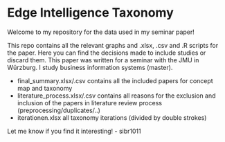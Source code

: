 # Edge Intelligence Taxonomy

Welcome to my repository for the data used in my seminar paper!

This repo contains all the relevant graphs and .xlsx, .csv and .R scripts for the paper. Here you can find the decisions made to include studies or discard them. This paper was written for a seminar with the JMU in Würzburg. I study business information systems (master).

- final_summary.xlsx/.csv contains all the included papers for concept map and taxonomy
- literature_process.xlsx/.csv contains all reasons for the exclusion and inclusion of the papers in literature review process (preprocessing/duplicates/..)
- iterationen.xlsx all taxonomy iterations (divided by double strokes)


Let me know if you find it interesting! - sibr1011
